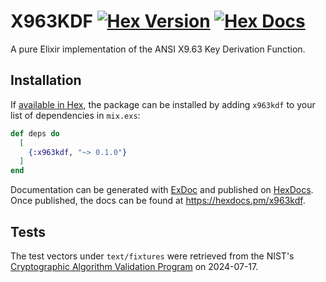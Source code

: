 # X963KDF [![Hex Version](https://img.shields.io/hexpm/v/x963kdf.svg)](https://hex.pm/packages/x963kdf) [![Hex Docs](https://img.shields.io/badge/docs-hexpm-blue.svg)](https://hexdocs.pm/x963kdf/)

A pure Elixir implementation of the ANSI X9.63 Key Derivation Function.

## Installation

If [available in Hex](https://hex.pm/docs/publish), the package can be installed
by adding `x963kdf` to your list of dependencies in `mix.exs`:

```elixir
def deps do
  [
    {:x963kdf, "~> 0.1.0"}
  ]
end
```

Documentation can be generated with [ExDoc](https://github.com/elixir-lang/ex_doc)
and published on [HexDocs](https://hexdocs.pm). Once published, the docs can
be found at <https://hexdocs.pm/x963kdf>.

## Tests

The test vectors under `text/fixtures` were retrieved from the NIST's
[Cryptographic Algorithm Validation Program] on 2024-07-17.

[Cryptographic
Algorithm Validation Program]: https://csrc.nist.gov/projects/cryptographic-algorithm-validation-program/component-testing
